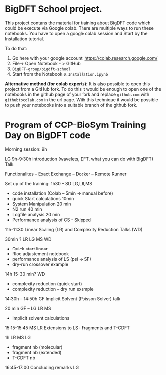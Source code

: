 # BigDFT School project.

This project contans the material for training about BigDFT code which could be execute via Google colab.
There are multiple ways to run these notebooks. You have to open a google colab session and Start by the Installation tutorial.

To do that:

 1. Go here with your google account: https://colab.research.google.com/
 2. File-> Open Notebook - > GitHub
 3. `BigDFT-group/bigdft-school`
 4. Start from the Notebook `0.Installation.ipynb`

**Alternative method (for colab experts):** It is also possible to open this project from a GitHub fork. To do this it would be enough to open one of the notebooks in the github page of 
your fork and replace `github.com` with `githubtocolab.com` in the url page. With this technique it would be possible to push your notebooks into a suitable branch of the github fork.

# Program of CCP-BioSym Training Day on BigDFT code

Morning session: 9h

LG 9h-9:30h introduction (wavelets, DFT, what you can do with BigDFT) Talk 

Functionalites – Exact Exchange – Docker – Remote Runner 

Set up of the training: 1h30 – SD LG,LR,MS
* code installation (Colab – 5min → manual before)
* quick Start calculations 10min
* System Manipulation 20 min
* N2 run 40 min
* Logfile analysis 20 min
* Performance analysis of CS - Skipped

11h-11:30
Linear Scaling (LR) and Complexity Reduction Talks (WD)

30min ? LR LG MS WD
* Quick start linear
* Rloc adjustement notebook
* performance analysis of LS (psi → SF) 
* dry-run crossover example

14h
15-30 min? WD 
* complexity reduction (quick start)
* complexity reduction – dry run example

14:30h – 14:50h GF
Implicit Solvent (Poisson Solver) talk

20 min GF – LG LR MS
* Implicit solvent calculations

15:15-15:45 MS LR
Extensions to LS : Fragments and T-CDFT

1h LR MS LG
* fragment nb (molecular)
* fragment nb (extended)
* T-CDFT nb

16:45-17:00
Concluding remarks LG

